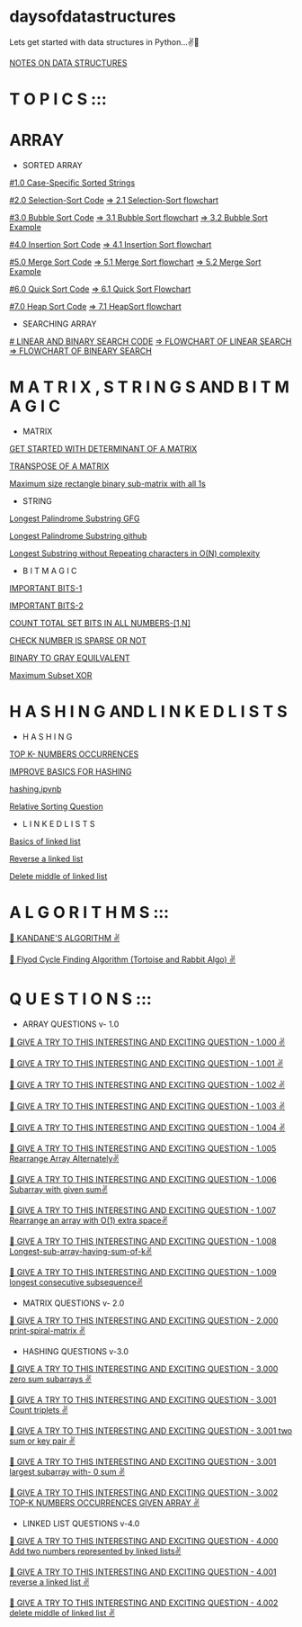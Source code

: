 # daysofdatastructures
Lets get started with data structures in Python...✌🙂

[NOTES ON DATA STRUCTURES](https://github.com/erkushagra/daysofdatastructures/blob/main/AlgorithmsNotesForProfessionals%20(1)%20(1)%20(1)%20(1).pdf)

# T O P I C S ::: 

# ARRAY
* SORTED ARRAY

[#1.0 Case-Specific Sorted Strings](https://github.com/erkushagra/daysofdatastructures/blob/main/Case-Specific%20Sorted%20of%20Strings)

[#2.0 Selection-Sort Code](https://github.com/erkushagra/daysofdatastructures/blob/main/selection_sort)                                                                                                            [=> 2.1 Selection-Sort flowchart](https://github.com/erkushagra/daysofdatastructures/blob/main/FLOWCHARTS/Selection-sort-flowchart.jpg)

[#3.0 Bubble Sort Code](https://github.com/erkushagra/daysofdatastructures/blob/main/bubble_sort)                                                                                                                  [=> 3.1 Bubble Sort flowchart](https://github.com/erkushagra/daysofdatastructures/blob/main/FLOWCHARTS/bubble-sort%20flowchart.jpg) 
                               [=> 3.2 Bubble Sort Example](https://github.com/erkushagra/daysofdatastructures/blob/main/bubble-sort1.png)

[#4.0 Insertion Sort Code](https://github.com/erkushagra/daysofdatastructures/blob/main/Insertion_sort)                                                                                                            [=> 4.1 Insertion Sort flowchart](https://github.com/erkushagra/daysofdatastructures/blob/main/FLOWCHARTS/insertion-sort%20flowchart.png)

[#5.0 Merge Sort Code](https://github.com/erkushagra/daysofdatastructures/blob/main/Merge_Sort)                                                                                                            [=> 5.1 Merge Sort flowchart](https://github.com/erkushagra/daysofdatastructures/blob/main/FLOWCHARTS/merge-sort-flow-chart.png)  [=> 5.2 Merge Sort Example](https://github.com/erkushagra/daysofdatastructures/blob/main/Merge-Sort-example.png) 

[#6.0 Quick Sort Code](https://github.com/erkushagra/daysofdatastructures/blob/main/Quick_Sort_Code) [=> 6.1 Quick Sort Flowchart](https://github.com/erkushagra/daysofdatastructures/blob/main/FLOWCHARTS/quicksort_flowchart.png)

[#7.0 Heap Sort Code](https://github.com/erkushagra/daysofdatastructures/blob/main/Heap%20Sort)   [=> 7.1 HeapSort flowchart](https://github.com/erkushagra/daysofdatastructures/blob/main/FLOWCHARTS/heap-sort_flowchart.png)

* SEARCHING ARRAY

[# LINEAR AND BINARY SEARCH CODE](https://github.com/erkushagra/daysofdatastructures/blob/main/searching.py)
                           [=> FLOWCHART OF LINEAR SEARCH](https://github.com/erkushagra/daysofdatastructures/blob/main/flowchartlinearsearch.jpg)
                           [=> FLOWCHART OF BINEARY SEARCH](https://github.com/erkushagra/daysofdatastructures/blob/main/flowchartbinsearch.gif)
                           

# M A T R I X , S T R I N G S AND B I T  M A G I C

* MATRIX

[GET STARTED WITH DETERMINANT OF A MATRIX](https://www.geeksforgeeks.org/determinant-of-a-matrix/)

[TRANSPOSE OF A MATRIX](https://www.geeksforgeeks.org/transpose-matrix-single-line-python/)

[Maximum size rectangle binary sub-matrix with all 1s](https://www.geeksforgeeks.org/maximum-size-rectangle-binary-sub-matrix-1s/)

* STRING

[Longest Palindrome Substring GFG](https://www.geeksforgeeks.org/longest-palindrome-substring-set-1/)

[Longest Palindrome Substring github](https://github.com/erkushagra/daysofdatastructures/blob/main/IMPORTANT_QUES/Longest%20Palindrome%20Substring)

[Longest Substring without Repeating characters in O(N) complexity](https://github.com/erkushagra/daysofdatastructures/blob/main/IMPORTANT_QUES/Longest%20substring%20without%20repeating%20characters%20%20O(N))

* B I T  M A G I C

[IMPORTANT BITS-1](https://github.com/erkushagra/daysofdatastructures/blob/main/IMPORTANT_QUES/Bit%20Algorithms)

[IMPORTANT BITS-2](https://github.com/erkushagra/daysofdatastructures/blob/main/IMPORTANT_QUES/Bit%20Algorithms%202)

[COUNT TOTAL SET BITS IN ALL NUMBERS-[1,N]](https://www.geeksforgeeks.org/count-total-set-bits-in-all-numbers-from-1-to-n/)

[CHECK NUMBER IS SPARSE OR NOT](https://www.geeksforgeeks.org/check-if-a-given-number-is-sparse-or-not/)

[BINARY TO GRAY EQUILVALENT](https://www.geeksforgeeks.org/gray-to-binary-and-binary-to-gray-conversion/)

[Maximum Subset XOR](https://www.geeksforgeeks.org/find-maximum-subset-xor-given-set/)

# H A S H I N G AND L I N K E D   L I S T S

* H A S H I N G

[TOP K- NUMBERS OCCURRENCES](https://www.geeksforgeeks.org/find-k-numbers-occurrences-given-array/)

[IMPROVE BASICS FOR HASHING](https://github.com/erkushagra/daysofdatastructures/blob/main/hashing%20and%20linked%20list/gfghashing.pdf)

[hashing.ipynb](https://github.com/erkushagra/daysofdatastructures/blob/main/hashing%20and%20linked%20list/hashing.ipynb)

[Relative Sorting Question ](https://practice.geeksforgeeks.org/problems/relative-sorting/0#:~:text=Given%20two%20arrays%20A1%5B%5D,at%20last%20in%20sorted%20order.)

* L I N K E D  L I S T S

[Basics of linked list](https://github.com/erkushagra/daysofdatastructures/blob/main/hashing%20and%20linked%20list/linked_list1.py)

[Reverse a linked list](https://www.geeksforgeeks.org/reverse-a-linked-list/)

[Delete middle of linked list](https://www.geeksforgeeks.org/delete-middle-of-linked-list/)

# A L G O R I T H M S :::

[👀 KANDANE'S ALGORITHM ✌](https://www.geeksforgeeks.org/largest-sum-contiguous-subarray/)

[👀 Flyod Cycle Finding Algorithm (Tortoise and Rabbit Algo) ✌](https://github.com/erkushagra/daysofdatastructures/blob/main/hashing%20and%20linked%20list/Floyd%E2%80%99s%20Cycle-Finding%20Algorithm)

# Q U E S T I O N S ::: 

* ARRAY QUESTIONS v- 1.0

[👀 GIVE A TRY TO THIS INTERESTING AND EXCITING QUESTION - 1.000 ✌](https://practice.geeksforgeeks.org/problems/maximum-intervals-overlap/0/?category[]=Arrays&category[]=Sorting&problemStatus=unsolved&difficulty[]=1&page=1&query=category[]Arrayscategory[]SortingproblemStatusunsolveddifficulty[]1page1)

[👀 GIVE A TRY TO THIS INTERESTING AND EXCITING QUESTION - 1.001 ✌](https://practice.geeksforgeeks.org/problems/magnet-array-problem/0/?category[]=Arrays&category[]=Searching&problemStatus=unsolved&difficulty[]=1&page=1&query=category[]Arrayscategory[]SearchingproblemStatusunsolveddifficulty[]1page1)

[👀 GIVE A TRY TO THIS INTERESTING AND EXCITING QUESTION - 1.002 ✌](https://practice.geeksforgeeks.org/problems/minimum-swaps-required-to-bring-all-elements-less-than-or-equal-to-k-together/0/?category[]=Arrays&category[]=Sorting&problemStatus=unsolved&difficulty[]=1&page=1&query=category[]Arrayscategory[]SortingproblemStatusunsolveddifficulty[]1page1#)

[👀 GIVE A TRY TO THIS INTERESTING AND EXCITING QUESTION - 1.003 ✌](https://practice.geeksforgeeks.org/problems/largest-subarray-with-0-sum/1/?category[]=Arrays&category[]=Sorting&problemStatus=unsolved&difficulty[]=0&page=1&query=category[]Arrayscategory[]SortingproblemStatusunsolveddifficulty[]0page1#)

[👀 GIVE A TRY TO THIS INTERESTING AND EXCITING QUESTION - 1.004 ✌](https://practice.geeksforgeeks.org/problems/frequency-of-array-elements/1/?category[]=Arrays&category[]=Sorting&problemStatus=unsolved&difficulty[]=0&page=1&query=category[]Arrayscategory[]SortingproblemStatusunsolveddifficulty[]0page1#)
                           
[👀 GIVE A TRY TO THIS INTERESTING AND EXCITING QUESTION - 1.005 Rearrange Array Alternately✌](https://practice.geeksforgeeks.org/problems/-rearrange-array-alternately-1587115620/1/?category[]=Arrays&category[]=Sorting&category[]=Searching&problemStatus=unsolved&difficulty[]=1&page=1&query=category[]Arrayscategory[]Sortingcategory[]SearchingproblemStatusunsolveddifficulty[]1page1#) 

[👀 GIVE A TRY TO THIS INTERESTING AND EXCITING QUESTION - 1.006 Subarray with given sum✌](https://practice.geeksforgeeks.org/problems/subarray-with-given-sum-1587115621/1/?track=dsa-workshop-1-arrays&batchId=308#)

[👀 GIVE A TRY TO THIS INTERESTING AND EXCITING QUESTION - 1.007 Rearrange an array with O(1) extra space✌](https://practice.geeksforgeeks.org/problems/rearrange-an-array-with-o1-extra-space3142/1/?track=dsa-workshop-1-arrays&batchId=308#)

[👀 GIVE A TRY TO THIS INTERESTING AND EXCITING QUESTION - 1.008 Longest-sub-array-having-sum-of-k✌](https://www.geeksforgeeks.org/longest-sub-array-sum-k/)

[👀 GIVE A TRY TO THIS INTERESTING AND EXCITING QUESTION - 1.009 longest consecutive subsequence✌](https://practice.geeksforgeeks.org/problems/longest-consecutive-subsequence2449/1#)

* MATRIX QUESTIONS v- 2.0

[👀 GIVE A TRY TO THIS INTERESTING AND EXCITING QUESTION - 2.000 print-spiral-matrix ✌](https://www.geeksforgeeks.org/print-a-given-matrix-in-spiral-form/)



* HASHING QUESTIONS v-3.0

[👀 GIVE A TRY TO THIS INTERESTING AND EXCITING QUESTION - 3.000 zero sum subarrays ✌](https://practice.geeksforgeeks.org/problems/zero-sum-subarrays1825/1)

[👀 GIVE A TRY TO THIS INTERESTING AND EXCITING QUESTION - 3.001 Count triplets ✌](https://www.hackerrank.com/challenges/count-triplets-1/problem?h_l=interview&playlist_slugs%5B%5D%5B%5D=interview-preparation-kit&playlist_slugs%5B%5D%5B%5D=dictionaries-hashmaps&isFullScreen=true)

[👀 GIVE A TRY TO THIS INTERESTING AND EXCITING QUESTION - 3.001 two sum or key pair ✌](https://practice.geeksforgeeks.org/problems/key-pair5616/1)

[👀 GIVE A TRY TO THIS INTERESTING AND EXCITING QUESTION - 3.001 largest subarray with- 0 sum ✌](https://practice.geeksforgeeks.org/problems/largest-subarray-with-0-sum/1)

[👀 GIVE A TRY TO THIS INTERESTING AND EXCITING QUESTION - 3.002 TOP-K NUMBERS OCCURRENCES GIVEN ARRAY ✌](https://www.geeksforgeeks.org/find-k-numbers-occurrences-given-array/)

* LINKED LIST QUESTIONS v-4.0

[👀 GIVE A TRY TO THIS INTERESTING AND EXCITING QUESTION - 4.000 Add two numbers represented by linked lists✌](https://practice.geeksforgeeks.org/problems/add-two-numbers-represented-by-linked-lists/1)

[👀 GIVE A TRY TO THIS INTERESTING AND EXCITING QUESTION - 4.001 reverse a linked list ✌](https://practice.geeksforgeeks.org/problems/reverse-a-linked-list/1)

[👀 GIVE A TRY TO THIS INTERESTING AND EXCITING QUESTION - 4.002 delete middle of linked list ✌](https://practice.geeksforgeeks.org/problems/delete-middle-of-linked-list/1)

